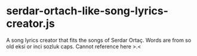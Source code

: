 # serdar-ortach-like-song-lyrics-creator.js
A song lyrics creator that fits the songs of Serdar Ortaç. Words are from so old eksi or inci sozluk caps. Cannot reference here >.&lt;
